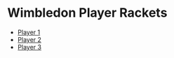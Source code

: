 <!DOCTYPE html>
<html>
<head>
  <title>Wimbledon Player Rackets</title>
</head>
<body>
  <h1>Wimbledon Player Rackets</h1>

  <ul>
    <li><a href="Player1.html">Player 1</a></li>
    <li><a href="player2.html">Player 2</a></li>
    <li><a href="player3.html">Player 3</a></li>
    <!-- Add more players as needed -->
  </ul>
</body>
</html>
